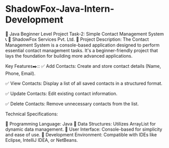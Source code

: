 # ShadowFox-Java-Intern-Development
🚀 Java Beginner Level Project Task-2: Simple Contact Management System 📞
🧮 ShadowFox Services Pvt. Ltd.
📜 Project Description: The Contact Management System is a console-based application designed to perform essential contact management tasks. It's a beginner-friendly project that lays the foundation for building more advanced applications.

Key Features✒️::
✅ Add Contacts: Create and store contact details (Name, Phone, Email).

✅ View Contacts: Display a list of all saved contacts in a structured format.

✅ Update Contacts: Edit existing contact information.

✅ Delete Contacts: Remove unnecessary contacts from the list.

 Technical Specifications:

🔹 Programming Language: Java
🔹 Data Structures: Utilizes ArrayList for dynamic data management.
🔹 User Interface: Console-based for simplicity and ease of use.
🔹 Development Environment: Compatible with IDEs like Eclipse, IntelliJ IDEA, or NetBeans.
